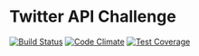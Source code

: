 # Twitter API Challenge
[![Build Status](https://travis-ci.com/vitortalaia/twitter_api_challenge.svg?token=AnpaqtDz3uezNLdj8KDs&branch=master)](https://travis-ci.com/vitortalaia/twitter_api_challenge)
[![Code Climate](https://codeclimate.com/repos/5676f1c75cd2432e9c008050/badges/5948ad277f517b20ce49/gpa.svg)](https://codeclimate.com/repos/5676f1c75cd2432e9c008050/feed)
[![Test Coverage](https://codeclimate.com/repos/5676f1c75cd2432e9c008050/badges/5948ad277f517b20ce49/coverage.svg)](https://codeclimate.com/repos/5676f1c75cd2432e9c008050/coverage)
